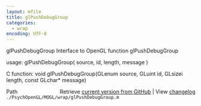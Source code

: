 ```yaml
---
layout: mfile
title: glPushDebugGroup
categories:
  - wrap
encoding: UTF-8
---
```


glPushDebugGroup  Interface to OpenGL function glPushDebugGroup

usage:  glPushDebugGroup\( source, id, length, message \)

C function:  void glPushDebugGroup\(GLenum source, GLuint id, GLsizei length, const GLchar\* message\)


<div class="code_header" style="text-align:right;">
  <span style="float:left;">Path&nbsp;&nbsp;</span> <span class="counter">Retrieve <a href=
  "https://raw.github.com/Psychtoolbox-3/Psychtoolbox-3/beta/./PsychOpenGL/MOGL/wrap/glPushDebugGroup.m">current version from GitHub</a> | View <a href=
  "https://github.com/Psychtoolbox-3/Psychtoolbox-3/commits/beta/./PsychOpenGL/MOGL/wrap/glPushDebugGroup.m">changelog</a></span>
</div>
<div class="code">
  <code>./PsychOpenGL/MOGL/wrap/glPushDebugGroup.m</code>
</div>
